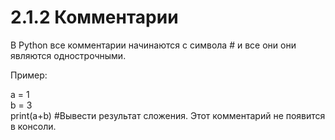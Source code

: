 # 2.1.2 Комментарии



В Python все комментарии начинаются с символа \# и все они они являются однострочными.

Пример:

a = 1  
b = 3  
print\(a+b\) \#Вывести результат сложения. Этот комментарий не появится в консоли.



